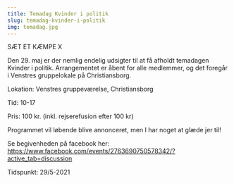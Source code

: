 ```yaml
---
title: Temadag Kvinder i politik
slug: temadag-kvinder-i-politik
img: temadag.jpg
---
```


SÆT ET KÆMPE X

Den 29. maj er der nemlig endelig udsigter til at få afholdt temadagen Kvinder i politik. Arrangementet er åbent for alle medlemmer, og det foregår i Venstres gruppelokale på Christiansborg. 

Lokation: Venstres gruppeværelse, Christiansborg

Tid: 10-17

Pris: 100 kr. (inkl. rejserefusion efter 100 kr)

Programmet vil løbende blive annonceret, men I har noget at glæde jer til!

Se begivenheden på facebook her: https://www.facebook.com/events/2763690750578342/?active_tab=discussion

Tidspunkt: 29/5-2021